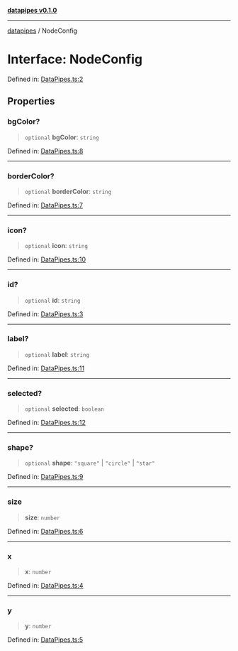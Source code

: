 [**datapipes v0.1.0**](../README.md)

***

[datapipes](../globals.md) / NodeConfig

# Interface: NodeConfig

Defined in: [DataPipes.ts:2](https://github.com/digital-codes/dataPipes/blob/1d7f6836cd0cf4a3a11ee416391b12745abaec7a/src/DataPipes.ts#L2)

## Properties

### bgColor?

> `optional` **bgColor**: `string`

Defined in: [DataPipes.ts:8](https://github.com/digital-codes/dataPipes/blob/1d7f6836cd0cf4a3a11ee416391b12745abaec7a/src/DataPipes.ts#L8)

***

### borderColor?

> `optional` **borderColor**: `string`

Defined in: [DataPipes.ts:7](https://github.com/digital-codes/dataPipes/blob/1d7f6836cd0cf4a3a11ee416391b12745abaec7a/src/DataPipes.ts#L7)

***

### icon?

> `optional` **icon**: `string`

Defined in: [DataPipes.ts:10](https://github.com/digital-codes/dataPipes/blob/1d7f6836cd0cf4a3a11ee416391b12745abaec7a/src/DataPipes.ts#L10)

***

### id?

> `optional` **id**: `string`

Defined in: [DataPipes.ts:3](https://github.com/digital-codes/dataPipes/blob/1d7f6836cd0cf4a3a11ee416391b12745abaec7a/src/DataPipes.ts#L3)

***

### label?

> `optional` **label**: `string`

Defined in: [DataPipes.ts:11](https://github.com/digital-codes/dataPipes/blob/1d7f6836cd0cf4a3a11ee416391b12745abaec7a/src/DataPipes.ts#L11)

***

### selected?

> `optional` **selected**: `boolean`

Defined in: [DataPipes.ts:12](https://github.com/digital-codes/dataPipes/blob/1d7f6836cd0cf4a3a11ee416391b12745abaec7a/src/DataPipes.ts#L12)

***

### shape?

> `optional` **shape**: `"square"` \| `"circle"` \| `"star"`

Defined in: [DataPipes.ts:9](https://github.com/digital-codes/dataPipes/blob/1d7f6836cd0cf4a3a11ee416391b12745abaec7a/src/DataPipes.ts#L9)

***

### size

> **size**: `number`

Defined in: [DataPipes.ts:6](https://github.com/digital-codes/dataPipes/blob/1d7f6836cd0cf4a3a11ee416391b12745abaec7a/src/DataPipes.ts#L6)

***

### x

> **x**: `number`

Defined in: [DataPipes.ts:4](https://github.com/digital-codes/dataPipes/blob/1d7f6836cd0cf4a3a11ee416391b12745abaec7a/src/DataPipes.ts#L4)

***

### y

> **y**: `number`

Defined in: [DataPipes.ts:5](https://github.com/digital-codes/dataPipes/blob/1d7f6836cd0cf4a3a11ee416391b12745abaec7a/src/DataPipes.ts#L5)
